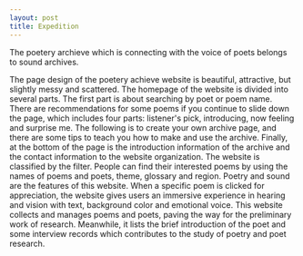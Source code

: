 ```yaml
---
layout: post
title: Expedition
---
```


The poetery archieve which is connecting with the voice of poets belongs to sound archives. 

The page design of the poetery achieve website is beautiful, attractive, but slightly messy and scattered. The homepage of the website is divided into several parts. The first part is about searching by poet or poem name. There are recommendations for some poems if you continue to slide down the page, which includes four parts: listener's pick, introducing, now feeling and surprise me. The following is to create your own archive page, and there are some tips to teach you how to make and use the archive. Finally, at the bottom of the page is the introduction information of the archive and the contact information to the website organization. The website is classified by the filter. People can find their interested poems by using the names of poems and poets, theme, glossary and region. Poetry and sound are the features of this website. When a specific poem is clicked for appreciation, the website gives users an immersive experience in hearing and vision with text, background color and emotional voice. This website collects and manages poems and poets, paving the way for the preliminary work of research. Meanwhile, it lists the brief introduction of the poet and some interview records which contributes to the study of poetry and poet research.
